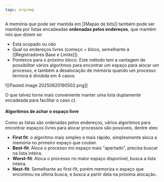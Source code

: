 ```yaml
---
tags: arqcomp
---
```


A memória que pode ser mantida em [[Mapas de bits]] também pode ser mantida por listas encadeadas **ordenadas pelos endereços**, que mantém nós que dizem se:
- Está ocupado ou não
- Qual os endereços livres (começo + bloco, semelhante à [[Registradores Base e Limite]]).
- Ponteiros para o próximo bloco.
Este método tem a vantagem de possibilitar vários algoritmos para encontrar um espaço para alocar um processo, e também a desalocação de memória quando um processo termina é dividida em 4 casos:

![[Pasted image 20250820190502.png]]

O que talvez torne mais conveniente manter uma lista duplamente encadeada para facilitar o caso $c)$.

#### Algoritmos de achar o espaço livre

Como as listas são ordenadas pelos endereços, vários algoritmos para encontrar espaços livres para alocar processos são possíveis, dentre eles:

- **First fit**: o algoritmo mais simples e mais rápido, simplesmente aloca a memória no primeiro espaço que couber.
- **Best-fit**: Aloca o processo mo espaço mais "apertado", precisa buscar na lista inteira.
- **Worst-fit**: Aloca o processo no maior espaço disponível, busca a lista inteira.
- **Next-fit**: Semelhante ao first-fit, porém memoriza o espaço que encontrou na ultima busca, e busca a partir dela na próxima alocação.

